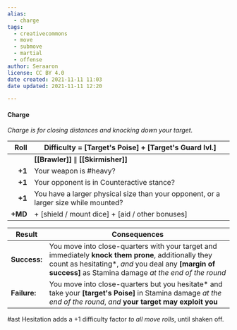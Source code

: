 ```yaml
---
alias:
  - charge
tags:
  - creativecommons
  - move
  - submove
  - martial
  - offense
author: Seraaron
license: CC BY 4.0
date created: 2021-11-11 11:03
date updated: 2021-11-11 12:20

---
```


#### Charge

_Charge is for closing distances and knocking down your target._

|    Roll | Difficulty = **[Target's Poise] + [Target's Guard lvl.]**                          |
| ------: | ----------------------------------------------------------------------------------- |
|         | **[[Brawler]]** ∥ **[[Skirmisher]]**                                                |
|  **+1** | Your weapon is #heavy?                                                              |
|  **+1** | Your opponent is in Counteractive stance?                                           |
|  **+1** | You have a larger physical size than your opponent, or a larger size while mounted? |
| **+MD** | + [shield / mount dice] + [aid / other bonuses]                                       |

| Result       | Consequences                                                                                                                                                                                                       |
| ------------ | ------------------------------------------------------------------------------------------------------------------------------------------------------------------------------------------------------------------ |
| **Success:** | You move into close-quarters with your target and immediately **knock them prone**, additionally they count as hesitating*, _and_ you deal any **[margin of success]** as Stamina damage _at the end of the round_ |
| **Failure:** | You move into close-quarters but you hesitate* and take your **[target's Poise]** in Stamina damage _at the end of the round_, _and_ **your target may exploit you**                                               |

#ast Hesitation adds a +1 difficulty factor _to all move rolls_, until shaken off.
